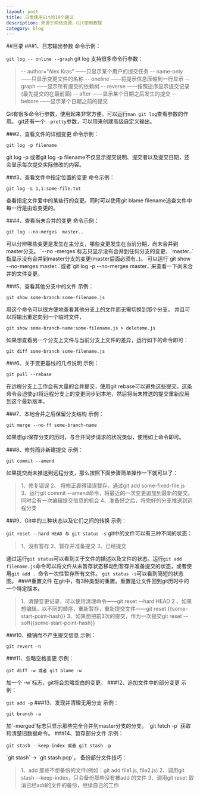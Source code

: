 ```yaml
---
layout: post
title: 日常使用Git的19个建议
description: 来源于网络资源，Git使用教程
category: blog
---
```



##目录
###1、日志输出参数
命令示例：
<p><code>git log -- online --graph</code></>
git log 支持很多命令行参数：

>-- author="Alex Kras" ——只显示某个用户的提交任务
>-- name-only ——只显示变更文件的名称
>-- oneline ——将提示信息压缩到一行显示
>-- graph  ——显示所有提交的依赖树
>-- reverse  ——按照逆序显示提交记录(最先提交的在最前面)
>-- after  ——显示某个日期之后发生的提交
>-- bebore  ——显示某个日期之前的提交


Git有很多命令行参数，使用起来非常方便。可以运行`man git log`查看参数的作用。
git还有一个`--pretty`参数，可以用来创建高级自定义输出。

###2、查看文件的详细变更
命令示例：
<p><code>git log -p filename</code></p>
git log -p 或者git log -p filename不仅显示提交说明、提交者以及提交日期，还会显示每次提交实际修改的内容。

###3、查看文件中指定位置的变更
命令示例：
<p><code>git log -L 1,1:some-file.txt</code></p>
查看指定文件爱中的某些行的变更。同时可以使用git blame filename追查文件中每一行是由谁变更的。

###4、查看尚未合并的变更
命令示例：
<p><code>git log --no-merges  master..</code></p>
可以分辨哪些变更是发生在主分支，哪些变更发生在当前分期，尚未合并到master分支。
`--no -merges`标志只显示没有合并到任何分支的变更，`master..`指显示没有合并到master分支的变更(master后面必须有..)。
可以运行`git show --no-merges master..`或者`git log -p --no-merges master..`来查看一下尚未合并的文件变更。

###5、查看其他分支中的文件
示例：
<p><code>git show some-branch:some-filename.js</code></p>
用这个命令可以很方便地查看其他分支上的文件而无需切换到那个分支。
并且可以将输出重定向到一个临时文件，
<p><code>git show some-branch-name:some-filename.js > deleteme.js</code></p>
如果想查看另一个分支上文件与当前分支上文件的差异，运行如下的命令即可：
<p><code>git diff some-branch some-filename.js</code></p>


###6、关于变更基线的几点说明
示例：
<p><code>git pull --rebase</code></p>
在远程分支上工作会有大量的合并提交，使用git rebase可以避免这些提交。这条命令会迫使git将远程分支上的变更同步到本地，然后将尚未推送的提交重新应用到这个最新版本。

###7、本地合并之后保留分支结构
示例：
<p><code>git merge --no-ff some-branch-name</code></p>
如果想git保存分支的历时，与合并同步请求的状况类似，使用如上命令即可。

###8、修剪而非新建提交
示例：
<p><code>git commit --amend</code></p>
如果提交尚未推送到远程分支，那么按照下面步骤简单操作一下就可以了：

> 1、修复错误
>2、 将修正裹得错误暂存，通过git add some-fixed-file.js
> 3、运行git commit --amend命令，将最近的一次变更追加到最新的提交。同时会有一次编辑提交信息的机会
> 4、准备好之后，将完好的分支推送到远程分支

###9、Git中的三种状态以及它们之间的转换
示例：
<p><code>git reset --hard HEAD 与 git status -s</code></>
git中的文件可以有三种不同的状态：

>1、没有暂存
>2、暂存并准备提交
>3、已经提交

通过运行`git status`可以看到关于文件的描述以及文件的状态。运行`git add filename.js`命令可以将文件从未暂存状态移动到暂存并准备提交的状态，或者使用`git add . `命令一次性暂存所有文件。
`git status -s`可以看到简短的状态图。
####重置文件
在git中，有3种类型的重置。重置是让文件回到git历时中的一个特定版本。

>1、清楚变更记录，可以使用清理命令——git reset --hard HEAD
>2 、如果想编辑，以不同的顺序，重新暂存，重新提交文件——git reset {{some-start-point-hash}}
>3、如果想把前3次的提交，作为一次提交git reset --soft{{some-start-point-hash}}

###10、撤销而不产生提交信息
示例：
<p><code>git revert -n</code></p>
###11、忽略空格变更
示例：
<p><code>git diff -w 或者 git blame -w</code></p>
加一个`-w`标志，git将会忽略空白的变更。
###12、追加文件中的部分变更
示例：
<p><code>git add -p</code></>
###13、发现并清理无用分支
示例：
<p><code>git branch -a</code></p>
加`-merged`标志只显示那些完全合并到master分支的分支。
`git fetch -p` 获取和清楚旧数据命令。
###14、暂存部分文件
示例：
<p><code>git stash --keep-index 或者 git stash -p</code></p>
`git stash` -> `git stash pop`。
备份部分文件技巧：

>1、add 那些不想备份的文件(例如：git add file1.js, file2.js)
>2、调用git stash --keep-index，只会备份那些没有被add 的文件
>3、调用git reset 取消已经add的文件的备份，继续自己的工作
